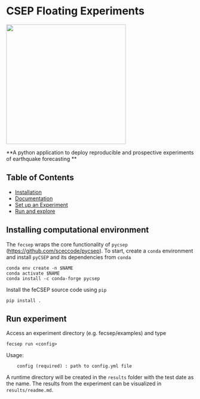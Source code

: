 # CSEP Floating Experiments
<img src="https://i.postimg.cc/4y1q8BZt/fe-CSEP-Logo-CMYK.png" width="320"> 

**A python application to deploy reproducible and prospective experiments of earthquake forecasting **

## Table of Contents

* [Installation](installing-computational-environment)
* [Documentation](https://fecsep.readthedocs.io)
* [Set up an Experiment](installing-computational-environment)
* [Run and explore](run-experiment)



## Installing computational environment

The `fecsep` wraps the core functionality of `pycsep` (https://github.com/sceccode/pycsep). To start, create a `conda` environment and install `pyCSEP` and its dependencies from `conda`

```
conda env create -n $NAME
conda activate $NAME
conda install -c conda-forge pycsep

```

Install the feCSEP source code using `pip`
```
pip install .
```

## Run experiment

Access an experiment directory (e.g. fecsep/examples) and type
```
fecsep run <config> 
```
Usage:
```
    config (required) : path to config.yml file

```

A runtime directory will be created in the `results` folder with the test date as the name. The results from the experiment can be visualized in `results/readme.md`.


